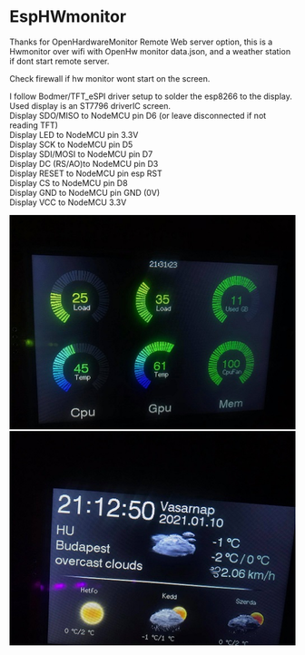 # EspHWmonitor
Thanks for OpenHardwareMonitor Remote Web server option, this is a Hwmonitor over wifi with OpenHw monitor data.json, and a weather station if dont start remote server.

Check firewall if hw monitor wont start on the screen.

I follow Bodmer/TFT_eSPI driver setup to solder the esp8266 to the display.<br />
Used display is an ST7796 driverIC screen.<br />
Display SDO/MISO to NodeMCU pin D6 (or leave disconnected if not reading TFT)<br />
Display LED to NodeMCU pin 3.3V <br />
Display SCK to NodeMCU pin D5<br />
Display SDI/MOSI to NodeMCU pin D7<br />
Display DC (RS/AO)to NodeMCU pin D3<br />
Display RESET to NodeMCU pin esp RST<br />
Display CS to NodeMCU pin D8<br />
Display GND to NodeMCU pin GND (0V)<br />
Display VCC to NodeMCU 3.3V

![alt text](/img1.jpg)
![alt text](/img2.jpg)
